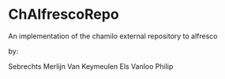 ChAlfrescoRepo
==============

An implementation of the chamilo external repository to alfresco

by:

Sebrechts Merlijn
Van Keymeulen Els
Vanloo Philip